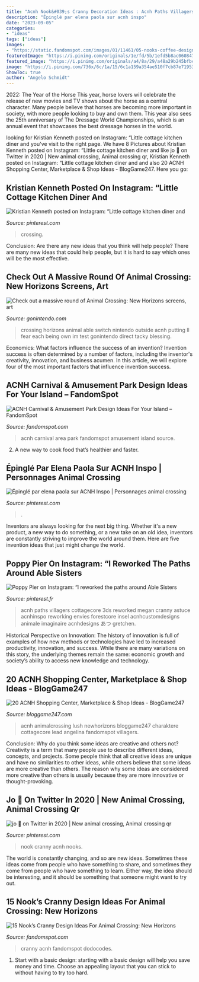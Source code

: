 ```yaml
---
title: "Acnh Nook&#039;s Cranny Decoration Ideas : Acnh Paths Villagers Cottagecore 3ds Reworked Megan Cranny Astuce Acnhinspo Reworking Envies Forestcore Insel Acnhcustomdesigns Animale Imaginaire Acnhdesigns あつ Gretchen"
description: "Épinglé par elena paola sur acnh inspo"
date: "2023-09-05"
categories:
- "ideas"
tags: ["ideas"]
images:
- "https://static.fandomspot.com/images/01/11461/05-nooks-coffee-design-idea-acnh.jpg"
featuredImage: "https://i.pinimg.com/originals/1e/fd/5b/1efd5b8ac0608478838e2684bd784e90.jpg"
featured_image: "https://i.pinimg.com/originals/a4/8a/29/a48a29b245bfbc8f925cf12c30ef6723.jpg"
image: "https://i.pinimg.com/736x/6c/1a/15/6c1a159a354ae510f7cb87e719531075.jpg"
ShowToc: true
author: "Angelo Schmidt"
---
```



2022: The Year of the Horse
This year, horse lovers will celebrate the release of new movies and TV shows about the horse as a central character. Many people believe that horses are becoming more important in society, with more people looking to buy and own them. This year also sees the 25th anniversary of The Dressage World Championships, which is an annual event that showcases the best dressage horses in the world.

	

		
looking for Kristian Kenneth posted on Instagram: “Little cottage kitchen diner and you've visit to the right page. We have 8 Pictures about Kristian Kenneth posted on Instagram: “Little cottage kitchen diner and like jo 💫 on Twitter in 2020 | New animal crossing, Animal crossing qr, Kristian Kenneth posted on Instagram: “Little cottage kitchen diner and and also 20 ACNH Shopping Center, Marketplace &amp; Shop Ideas - BlogGame247. Here you go:
		
    
## Kristian Kenneth Posted On Instagram: “Little Cottage Kitchen Diner And

<img loading=lazy src="https://i.pinimg.com/originals/a4/8a/29/a48a29b245bfbc8f925cf12c30ef6723.jpg" onerror="this.onerror=null;this.src='https://tse1.mm.bing.net/th?id=OIP.7KB3Us-g8oIg8hPcunDj0AHaHa&amp;pid=15.1';" alt="Kristian Kenneth posted on Instagram: “Little cottage kitchen diner and">

_Source: pinterest.com_

>crossing. 

	

Conclusion: Are there any new ideas that you think will help people?
There are many new ideas that could help people, but it is hard to say which ones will be the most effective.

    
## Check Out A Massive Round Of Animal Crossing: New Horizons Screens, Art

<img loading=lazy src="https://gonintendo.com/uploads/story/promo_image/355337/Switch_ACNH_0220-Direct_Advanced_SCRN_02.jpg" onerror="this.onerror=null;this.src='https://tse3.mm.bing.net/th?id=OIP.Uk2ZTrCKwy2QaCLkXV1H5gHaEK&amp;pid=15.1';" alt="Check out a massive round of Animal Crossing: New Horizons screens, art">

_Source: gonintendo.com_

>crossing horizons animal able switch nintendo outside acnh putting ll fear each being own im test gonintendo direct tacky blessing. 

	

Economics: What factors influence the success of an invention?
Invention success is often determined by a number of factors, including the inventor's creativity, innovation, and business acumen. In this article, we will explore four of the most important factors that influence invention success.

    
## ACNH Carnival &amp; Amusement Park Design Ideas For Your Island – FandomSpot

<img loading=lazy src="https://static.fandomspot.com/images/03/13196/07-show-stage-area-acnh-idea.jpg" onerror="this.onerror=null;this.src='https://tse4.mm.bing.net/th?id=OIP.j-h-PwkwvN72_cWXhsX_twHaEK&amp;pid=15.1';" alt="ACNH Carnival &amp; Amusement Park Design Ideas For Your Island – FandomSpot">

_Source: fandomspot.com_

>acnh carnival area park fandomspot amusement island source. 

	

2. A new way to cook food that’s healthier and faster.

    
## Épinglé Par Elena Paola Sur ACNH Inspo | Personnages Animal Crossing

<img loading=lazy src="https://i.pinimg.com/originals/a9/c1/90/a9c190b178e18cc0889799279ced5b18.png" onerror="this.onerror=null;this.src='https://tse2.mm.bing.net/th?id=OIP.fTXXjF_16ZnGkoFgEwpt4gHaEK&amp;pid=15.1';" alt="Épinglé par elena paola sur ACNH Inspo | Personnages animal crossing">

_Source: pinterest.com_

>. 

	

Inventors are always looking for the next big thing. Whether it's a new product, a new way to do something, or a new take on an old idea, inventors are constantly striving to improve the world around them. Here are five invention ideas that just might change the world.

    
## Poppy Pier On Instagram: “I Reworked The Paths Around Able Sisters

<img loading=lazy src="https://i.pinimg.com/originals/1e/fd/5b/1efd5b8ac0608478838e2684bd784e90.jpg" onerror="this.onerror=null;this.src='https://tse3.mm.bing.net/th?id=OIP.VqATaOW-MSl4GqVoCguMZAHaEK&amp;pid=15.1';" alt="Poppy Pier on Instagram: “I reworked the paths around Able Sisters">

_Source: pinterest.fr_

>acnh paths villagers cottagecore 3ds reworked megan cranny astuce acnhinspo reworking envies forestcore insel acnhcustomdesigns animale imaginaire acnhdesigns あつ gretchen. 

	

Historical Perspective on Innovation:
The history of innovation is full of examples of how new methods or technologies have led to increased productivity, innovation, and success. While there are many variations on this story, the underlying themes remain the same: economic growth and society’s ability to access new knowledge and technology.

    
## 20 ACNH Shopping Center, Marketplace &amp; Shop Ideas - BlogGame247

<img loading=lazy src="https://bloggame247.com/wp-content/uploads/2021/05/15-lush-green-downtown-district-acnh.jpg" onerror="this.onerror=null;this.src='https://tse4.mm.bing.net/th?id=OIP.JgAO5mChShyHrG4RchoGzAHaEK&amp;pid=15.1';" alt="20 ACNH Shopping Center, Marketplace &amp; Shop Ideas - BlogGame247">

_Source: bloggame247.com_

>acnh animalcrossing lush newhorizons bloggame247 charaktere cottagecore lead angelina fandomspot villagers. 

	

Conclusion: Why do you think some ideas are creative and others not?
Creativity is a term that many people use to describe different ideas, concepts, and projects. Some people think that all creative ideas are unique and have no similarities to other ideas, while others believe that some ideas are more creative than others. The reason why some ideas are considered more creative than others is usually because they are more innovative or thought-provoking.

    
## Jo 💫 On Twitter In 2020 | New Animal Crossing, Animal Crossing Qr

<img loading=lazy src="https://i.pinimg.com/736x/6c/1a/15/6c1a159a354ae510f7cb87e719531075.jpg" onerror="this.onerror=null;this.src='https://tse3.mm.bing.net/th?id=OIP.MKHgRbwpOgRv4Fw13RwSOgHaGA&amp;pid=15.1';" alt="jo 💫 on Twitter in 2020 | New animal crossing, Animal crossing qr">

_Source: pinterest.com_

>nook cranny acnh nooks. 

	

The world is constantly changing, and so are new ideas. Sometimes these ideas come from people who have something to share, and sometimes they come from people who have something to learn. Either way, the idea should be interesting, and it should be something that someone might want to try out.

    
## 15 Nook’s Cranny Design Ideas For Animal Crossing: New Horizons

<img loading=lazy src="https://static.fandomspot.com/images/01/11461/05-nooks-coffee-design-idea-acnh.jpg" onerror="this.onerror=null;this.src='https://tse4.mm.bing.net/th?id=OIP.3PlpV-KHkS74w5jTV1l-pwHaEK&amp;pid=15.1';" alt="15 Nook’s Cranny Design Ideas For Animal Crossing: New Horizons">

_Source: fandomspot.com_

>cranny acnh fandomspot dodocodes. 

	

1. Start with a basic design: starting with a basic design will help you save money and time. Choose an appealing layout that you can stick to without having to try too hard.

